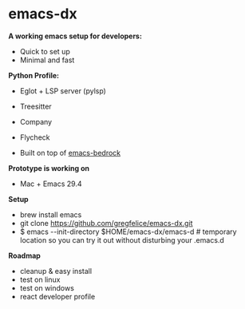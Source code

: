 
# emacs-dx

**A working emacs setup for developers:**
- Quick to set up
- Minimal and fast

**Python Profile:**

- Eglot + LSP server (pylsp)
- Treesitter
- Company
- Flycheck

- Built on top of [emacs-bedrock](https://github.com/ashton314/emacs-bedrock)

**Prototype is working on**
- Mac + Emacs 29.4

**Setup**
- brew install emacs
- git clone https://github.com/gregfelice/emacs-dx.git
- $ emacs --init-directory $HOME/emacs-dx/emacs-d      # temporary location so you can try it out without disturbing your .emacs.d

**Roadmap**
- cleanup & easy install
- test on linux
- test on windows
- react developer profile


